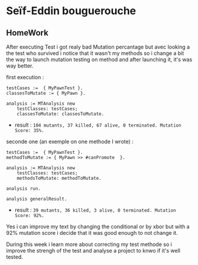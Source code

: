 # Seïf-Eddin bouguerouche
## HomeWork
After executing Test i got realy bad Mutation percantage but avec looking a the test who survived i notice that it wasn't my methods so i change a bit the way to launch mutation testing on method and after launching it, it's was way better.

first execution :
```
testCases :=  { MyPawnTest }.
classesToMutate := { MyPawn }.

analysis := MTAnalysis new
    testClasses: testCases;
    classesToMutate: classesToMutate.
```
  - result : `104 mutants, 37 killed, 67 alive, 0 terminated. Mutation Score: 35%.`

seconde one (an exemple on one methode I wrote) :

```
testCases :=  { MyPawnTest }.
methodToMutate := { MyPawn >> #canPromote  }.

analysis := MTAnalysis new
    testClasses: testCases;
    methodsToMutate: methodToMutate.

analysis run.

analysis generalResult.
```
  - result : `39 mutants, 36 killed, 3 alive, 0 terminated. Mutation Score: 92%.`

Yes i can improve my text by changing the conditional or by xbor but with a 92% mutation score i decide that it was good enough to not change it.

During this week i learn more about correcting my test methode so i improve the strengh of the test and analyse a project to knwo if it's well tested.
